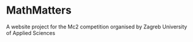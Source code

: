 # MathMatters
A website project for the Mc2 competition organised by Zagreb University of Applied Sciences
